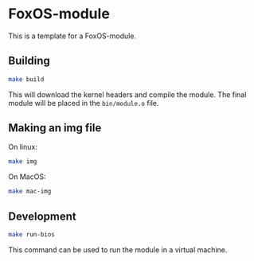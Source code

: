 # FoxOS-module

This is a template for a FoxOS-module.  

## Building

```bash
make build
```

This will download the kernel headers and compile the module. The final module will be placed in the `bin/module.o` file.  

## Making an img file

On linux:
```bash
make img
```
On MacOS:
```bash
make mac-img
```

## Development

```bash
make run-bios
```

This command can be used to run the module in a virtual machine.